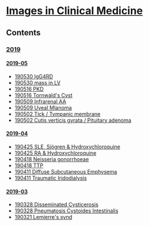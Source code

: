 <!--
Filename: 	note.md
Project: 	/Users/shume/Developer/physician/NEJM/IiCM
Author: 	shumez <https://github.com/shumez>
Created: 	2019-04-04 20:22:2
Modified: 	2019-05-31 12:21:34
-----
Copyright (c) 2019 shumez
-->

# [Images in Clinical Medicine][IiCM]

## Contents

### [2019]

<!-- * [19 ](19--_.md) -->
#### [2019-05]
* [190530 IgG4RD](2019-05-30_47M.md)
* [190530 mass in LV](2019-05-30_84M.md)
* [190516 PKD](2019-05-16_51F.md)
* [190516 Tornwald's Cyst](2019-05-16_60M.md)
* [190509 Infrarenal AA](2019-05-09_66M.md)
* [190509 Uveal Mlanoma](2019-05-09_59F.md)
* [190502 Tick / Tympanic membrane](2019-05-02_09M.md)
* [190502 Cutis verticis gyrata / Pituitary adenoma](2019-05-02_37M.md)
#### [2019-04]
* [190425 SLE, Sjögren & Hydroxychloroquine](2019-04-25_57F.md)
* [190425 RA & Hydroxychloroquine](2019-04-25_60F.md)
* [190418 Neisseria gonorrhoeae](2019-04-18_20F.md)
* [190418 TTP](2019-04-18_35M.md)
* [190411 Diffuse Subcutaneous Emphysema](2019-04-11_14M.md)
* [190411 Traumatic Iridodialysis](2019-04-11_48M.md)
#### [2019-03]
* [190328 Disseminated Cysticerosis](2019-03-28_18M.md)
* [190328 Pneumatosis Cystoides Intestinalis](2019-03-28_61F.md)
* [190321 Lemierre's synd](2019-03-21_18M.md)



## 
<!-- toc -->
[2019]: #2019
[2019-05]: #2019-05
[2019-04]: #2019-04
[2019-03]: #2019-03

<!-- ref -->
[NEJM]: https://www.nejm.org/toc/nejm/medical-journal?query=main_nav_condensed
[IiCM]: https://www.nejm.org/multimedia/images-in-clinical-medicine "Images in Clinical Medicine"


<!-- <style type="text/css">
	img{width: 50%; float: right;}
</style> -->